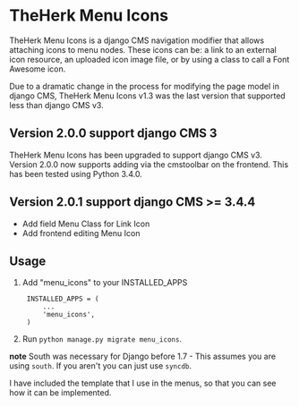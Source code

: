 TheHerk Menu Icons
==================

TheHerk Menu Icons is a django CMS navigation modifier that allows attaching icons to menu nodes. These icons can be: a link to an external icon resource, an uploaded icon image file, or by using a class to call a Font Awesome icon.

Due to a dramatic change in the process for modifying the page model in django CMS, TheHerk Menu Icons v1.3 was the last version that supported less than django CMS v3.

Version 2.0.0 support django CMS 3
-------------------------

TheHerk Menu Icons has been upgraded to support django CMS v3. Version 2.0.0 now supports adding via the cmstoolbar on the frontend. This has been tested using Python 3.4.0.

Version 2.0.1 support django CMS >= 3.4.4
-------------------------

+ Add field Menu Class for Link Icon
+ Add frontend editing Menu Icon


Usage
-----

1. Add "menu_icons" to your INSTALLED_APPS

        INSTALLED_APPS = (
            ...
            'menu_icons',
        )

2. Run `python manage.py migrate menu_icons`.

**note** South was necessary for Django before 1.7  - This assumes you are using `south`. If you aren't you can just use `syncdb`.

I have included the template that I use in the menus, so that you can see how it can be implemented.


